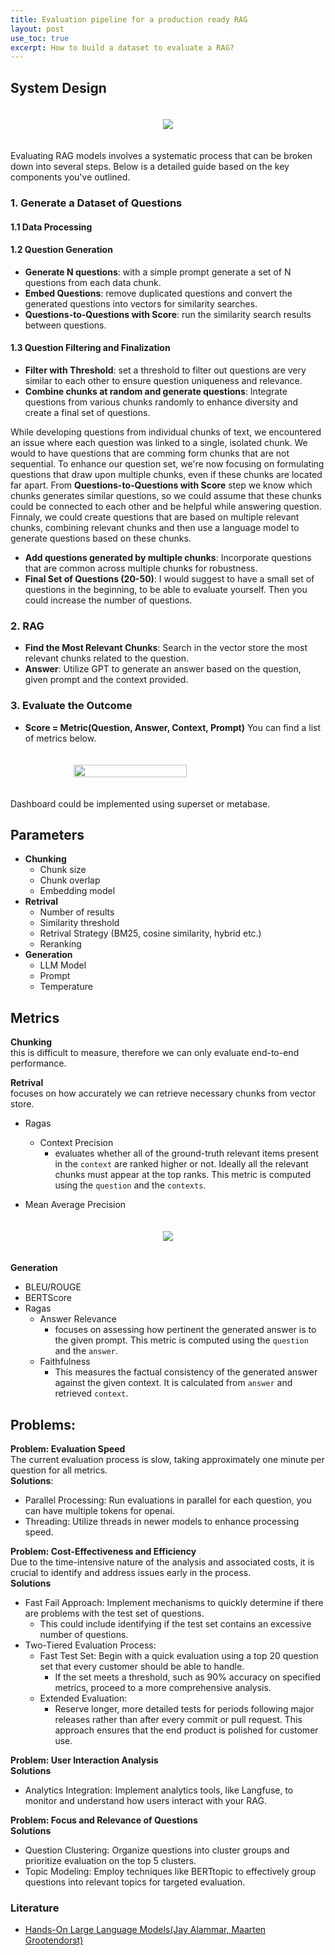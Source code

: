 ```yaml
---
title: Evaluation pipeline for a production ready RAG
layout: post
use_toc: true
excerpt: How to build a dataset to evaluate a RAG?
---
```

## System Design

<div style="display: flex; justify-content: center; padding-top: 20px; padding-bottom: 20px;">
    <img src="{{ site.baseurl }}/images/LLMOps/system_design.png">
</div>

Evaluating RAG models involves a systematic process that can be broken down into several steps. Below is a detailed guide based on the key components you've outlined.

### 1. Generate a Dataset of Questions
#### 1.1 Data Processing
#### 1.2 Question Generation
- **Generate N questions**: with a simple prompt generate a set of N questions from each data chunk.
- **Embed Questions**: remove duplicated questions and convert the generated questions into vectors for similarity searches.
- **Questions-to-Questions with Score**: run the similarity search results between questions.

#### 1.3 Question Filtering and Finalization
- **Filter with Threshold**: set a threshold to filter out questions are very similar to each other to ensure question uniqueness and relevance.
- **Combine chunks at random and generate questions**: Integrate questions from various chunks randomly to enhance diversity and create a final set of questions.

While developing questions from individual chunks of text, we encountered an issue where each question was linked to a single, isolated chunk. 
We would to have questions that are comming form chunks that are not sequential. To enhance our question set, we're now focusing on formulating questions that draw upon multiple chunks, even if these chunks are located far apart. 
From **Questions-to-Questions with Score** step we know which chunks generates similar questions, so we could assume that these chunks could be connected to each other and be helpful while answering question. 
Finnaly, we could create questions that are based on multiple relevant chunks, combining relevant chunks and then use a language model to generate questions based on these chunks.

- **Add questions generated by multiple chunks**: Incorporate questions that are common across multiple chunks for robustness.
- **Final Set of Questions (20-50)**: I would suggest to have a small set of questions in the beginning, to be able to evaluate yourself. Then you could increase the number of questions.

### 2. RAG

- **Find the Most Relevant Chunks**: Search in the vector store the most relevant chunks related to the question.
- **Answer**: Utilize GPT to generate an answer based on the question, given prompt and the context provided.

### 3. Evaluate the Outcome

- **Score = Metric(Question, Answer, Context, Prompt)**
You can find a list of metrics below.

<div style="display: flex; justify-content: center; padding-top: 20px; padding-bottom: 20px;">
    <img src="{{ site.baseurl }}/images/LLMOps/dashboard.png" style="width: 60%;"/>
</div>

Dashboard could be implemented using superset or metabase.

## Parameters
- **Chunking**
  - Chunk size
  - Chunk overlap
  - Embedding model
- **Retrival**
  - Number of results
  - Similarity threshold
  - Retrival Strategy (BM25, cosine similarity, hybrid etc.)
  - Reranking
- **Generation**
  - LLM Model
  - Prompt
  - Temperature

## Metrics
**Chunking**   
this is difficult to measure, therefore we can only evaluate end-to-end performance. 

**Retrival**   
focuses on how accurately we can retrieve necessary chunks from vector store.
- Ragas
  - Context Precision
    - evaluates whether all of the ground-truth relevant items present in the `context` are ranked higher or not. Ideally all the relevant chunks must appear at the top ranks. This metric is computed using the `question` and the `contexts`.

- Mean Average Precision

<div style="display: flex; justify-content: center; padding-top: 20px; padding-bottom: 20px;">
    <img src="{{ site.baseurl }}/images/LLMOps/retrival.png">
</div>

**Generation**
- BLEU/ROUGE
- BERTScore
- Ragas
  - Answer Relevance 
    - focuses on assessing how pertinent the generated answer is to the given prompt. This metric is computed using the `question` and the `answer`.     
  - Faithfulness
    - This measures the factual consistency of the generated answer against the given context. It is calculated from `answer` and retrieved `context`.

## Problems:
**Problem: Evaluation Speed**   
The current evaluation process is slow, taking approximately one minute per question for all metrics.   
**Solutions**:
- Parallel Processing: Run evaluations in parallel for each question, you can have multiple tokens for openai.
- Threading: Utilize threads in newer models to enhance processing speed.

**Problem: Cost-Effectiveness and Efficiency**   
Due to the time-intensive nature of the analysis and associated costs, it is crucial to identify and address issues early in the process.   
**Solutions**
- Fast Fail Approach: Implement mechanisms to quickly determine if there are problems with the test set of questions.
  - This could include identifying if the test set contains an excessive number of questions.
- Two-Tiered Evaluation Process:
  - Fast Test Set: Begin with a quick evaluation using a top 20 question set that every customer should be able to handle.
    - If the set meets a threshold, such as 90% accuracy on specified metrics, proceed to a more comprehensive analysis.
  - Extended Evaluation:
    - Reserve longer, more detailed tests for periods following major releases rather than after every commit or pull request. This approach ensures that the end product is polished for customer use.

**Problem: User Interaction Analysis**   
**Solutions**
- Analytics Integration: Implement analytics tools, like Langfuse, to monitor and understand how users interact with your RAG.

**Problem: Focus and Relevance of Questions**    
**Solutions**
- Question Clustering: Organize questions into cluster groups and prioritize evaluation on the top 5 clusters.
- Topic Modeling: Employ techniques like BERTtopic to effectively group questions into relevant topics for targeted evaluation.

### Literature 
- [Hands-On Large Language Models(Jay Alammar, Maarten Grootendorst)](https://learning.oreilly.com/api/v1/continue/9781098150952/)
